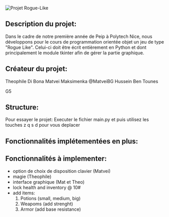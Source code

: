 ![Projet Rogue-Like](https://github.com/MatveiBG/rogue_project/blob/main/baniere_readme_rogue.png)

## Description du projet:
Dans le cadre de notre première année de Peip à Polytech Nice, nous développons pour le cours de programmation orientée objet un jeu de type "Rogue Like". Celui-ci doit être écrit entièrement en Python et dont principalement le module tkinter afin de gérer la partie graphique.

## Créateur du projet:

Theophile Di Bona
Matvei Maksimenka @MatveiBG
Hussein Ben Tounes

G5

## Structure:

Pour essayer le projet:
Executer le fichier main.py et puis utilisez les touches z q s d pour vous deplacer

## Fonctionnalités implétementées en plus:

## Fonctionnalités à implementer:

- option de choix de disposition clavier (Matvei)
- magie (Theophile)
- interface graphique (Mat et Theo)
- lock health and inventory @ 10#
- add items:
    1. Potions (small, medium, big)
    2. Weapoms (add strenght)
    3. Armor (add base resistance)